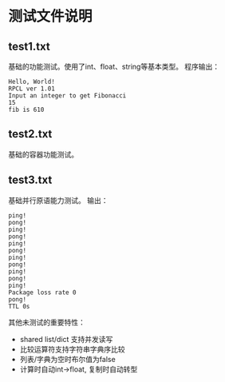 # 测试文件说明
## test1.txt
基础的功能测试。使用了int、float、string等基本类型。
程序输出：
```
Hello, World!
RPCL ver 1.01
Input an integer to get Fibonacci
15
fib is 610
```
## test2.txt
基础的容器功能测试。

## test3.txt
基础并行原语能力测试。
输出：
```
ping!
pong!
ping!
pong!
ping!
pong!
ping!
pong!
ping!
pong!
ping!
Package loss rate 0
pong!
TTL 0s
```

其他未测试的重要特性：
- shared list/dict 支持并发读写
- 比较运算符支持字符串字典序比较
- 列表/字典为空时布尔值为false
- 计算时自动int->float, 复制时自动转型

